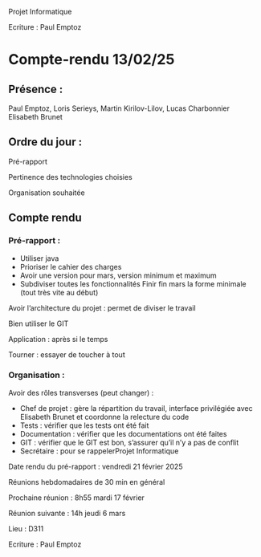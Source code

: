Projet Informatique

Ecriture : Paul Emptoz
# Compte-rendu 13/02/25

## Présence :
Paul Emptoz, Loris Serieys, Martin Kirilov-Lilov, Lucas Charbonnier
Elisabeth Brunet
## Ordre du jour :
Pré-rapport

Pertinence des technologies choisies

Organisation souhaitée
## Compte rendu 
### Pré-rapport :
- Utiliser java
- Prioriser le cahier des charges
- Avoir une version pour mars, version minimum et maximum
- Subdiviser toutes les fonctionnalités
Finir fin mars la forme minimale (tout très vite au début)

Avoir l’architecture du projet : permet de diviser le travail

Bien utiliser le GIT

Application : après si le temps

Tourner : essayer de toucher à tout

### Organisation :
Avoir des rôles transverses (peut changer) :
- Chef de projet : gère la répartition du travail, interface privilégiée avec Elisabeth
Brunet et coordonne la relecture du code
- Tests : vérifier que les tests ont été fait
- Documentation : vérifier que les documentations ont été faites
- GIT : vérifier que le GIT est bon, s’assurer qu’il n’y a pas de conflit
- Secrétaire : pour se rappelerProjet Informatique

Date rendu du pré-rapport : vendredi 21 février 2025

Réunions hebdomadaires de 30 min en général

Prochaine réunion : 8h55 mardi 17 février

Réunion suivante : 14h jeudi 6 mars

Lieu : D311

Ecriture : Paul Emptoz